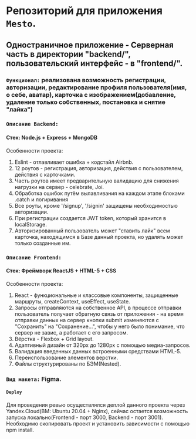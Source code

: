 # Репозиторий для приложения `Mesto`.

## Одностраничное приложение - Серверная часть в директории "backend/", пользовательский интерфейс - в "frontend/".  

### `Функционал:` реализована возможность регистрации, авторизации, редактирование профиля пользователя(имя, о себе, аватар), карточка с изображением(добавление, удаление только собственных, постановка и снятие "лайка")
### `Описание Backend:`
#### Стек: Node.js + Express + MongoDB
Особенности проекта:
1) Eslint - отлавливает ошибка + кодстайл Airbnb.
2) 12 роутов - регистрация, авторизация, действия с пользователем, действия с карточками.
3) Часть роутов имеет предварительную валидацию для снижения нагрузки на сервер - celebrate, Joi.
4) Обработка ошибок путём вылавливания на каждом этапе блоками .catch и логиривания
5) Все роуты, кроме '/signup', '/signin' защищены необходимостью авторизации.
6) При регистрации создается JWT token, который хранится в localStorage.
7) Авторизированный пользователь может "ставить лайк" всем карточка, находящимся в Базе данный проекта, но удалять может только созданные им.

### `Описание Frontend:`
#### Стек: Фреймворк ReactJS + HTML-5 + CSS
Особенности проекта:
1) React - функциональные и классовые компоненты, защищенные маршруты, createContext, useEffect, useState. 
2) Запросы отправляются на собственное API, в процессе отправки пользователь получает обратную связь от приложения - на время отправки данных на сервер кнопки submit изменяются c "Сохранить" на "Сохранение...", чтобы у него было понимание, что сервер не завис, а работает с его запросом.
3) Вёрстка - Flexbox + Grid layout.
4) Адаптивный дизайн от 320px до 1280px с помощью медиа-запросов.
5) Валидация введенных данных встроенными средствами HTML-5.
6) Переиспользование элементов верстки. 
7) Файлы структурированы по БЭМ(Nested).

### `Вид макета:` Figma.

#### `Deploy`
Для проведения ревью осуществлялся деплой данного проекта через Yandex.Cloud(ВМ: Ubuntu 20.04 + Nginx), сейчас остается возможность запуска локально(Frontend - порт 3000, Backend - порт 3001). Необходимо скопировать проект и установить зависимости с помощью npm install.

